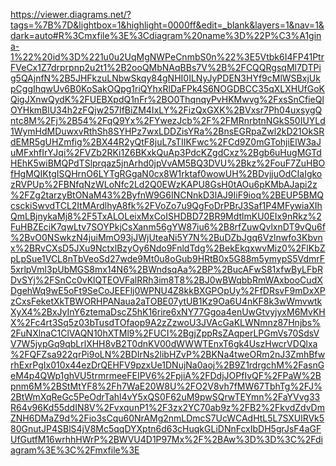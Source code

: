 https://viewer.diagrams.net/?tags=%7B%7D&lightbox=1&highlight=0000ff&edit=_blank&layers=1&nav=1&dark=auto#R%3Cmxfile%3E%3Cdiagram%20name%3D%22P%C3%A1gina-1%22%20id%3D%221u0u2UqMgNWPeCnmbS0n%22%3E5Vtbk6I4FP41PtrFVeCx1Z7drprpnp2u2t1%2B2ooQMbNAqBBs7V%2B%2FCQQRgsqMl7DTPig5QAjnfN%2B5JHFkzuLNbwSkqy84gNHI0ILNyJyPDEN3HYf9cMlWSBxjUkpCggIhqwUv6B0KoSakOQpg1riQYhxRlDaFPk4S6NOGDBCC35qXLXHUfGoKQigJXnwQydK%2FUEBXpdQ1nFr%2BO0ThqnqyPvHKMwvg%2FxsSnCfieQlOYHkmBlU34h2zFQjw257IfBiZM4IxLY%2FizQxGXK%2BVxsr7Ph04uxsygQntc8M%2Fj%2B54%2FqQ9Yx%2FYwezJcb%2F%2FMRnrbtnNGkS50IUYLd1WymHdMDuwxvRthSh8SYHPz7wxLDDZisYRa%2BnsEGRpaZwl2kD21OkSRdEMR5gUHZmfig%2BX44R2yQtF8juL7sTIIKFwc%2FCd9Z0mGTohjiElW3aJuMFxhfIrYJqi%2FVZb2RKi1Z6BKxkQuAp3PdcKZgdCxz%2Bgb6uHugMGTdHEhK5wiBMQPdTSlprqaz5jnArhd0jpVvAM5BQ3DVU%2Bkz%2FouF7ZuHBOfHgMQIKtgISQHrnO6LYTgRGgaN0cx8W1rktaf0wowUH%2BDvjjuOdCIaIgkozRVPUp%2FBNfqNzWLoNfc2Ld2Q0EWzKAPU8GsH0tAOu6pKMbAJapi2z%2FZg2tarzyBtONaM43%2ByfnW9G6INCNnkD3lAJ9IiF9ioq%2BEUP5BMQcsckiSwvdTCL2ItMArdlhyA8fk%2FVoZo7u9QgFoDrPBrJ3Saf1P4MFywiaXIhQmLBjnykaMj8%2F5TxALOLeixMxCoISHDBD72BR9MdtlmKU0EIx9nRkz%2FuHBZEciK7qwLtv7SOYPkjCsXanm56gYW87iu6%2B8rfZuwQvlxnDT9vQu6f%2BvO0NSwkzN4juiMmO93jJWjUteaNi5Y7N%2BuDZbJgq6Vzlnwfo3Kbvnx%2BRvCXsD5JXu9NctxlBzyOy6Ndo9FnldTdg%2BekEkqxwvMiz0%2FlKbZpLpSue1VCL8nTbVeoSd27wde9Mt0u8oGub9HRtB0x5G88m5ymypS5VdmrF5xrlpVml3pUbMGS8mx14N6%2BWndsqAa%2BP%2BucAFwS81xfwByLFbRDvSYj%2FSnCc0vKlQTEOVFalRRh3im8T8%2BJ0wBWqbbRmWAxbooCudXDgehWq9wE5oFt9SeCoJEEFlj0WPNU4Z8kkBXGPOpUy%2FfDRsvF9mDxXPzCxsFeketXkTBWORHPANaua2aTOBE07ytUB1Kz9Oa6U4nKF8k3wWmvwtkXyX4%2BxJyInY6ztemaDscZ5hK16rire6xNY77Ggoa4enUwGtvyjyxM6MvKHX%2Fc4rt3Sq5z03bTusdTOfaop9A2zZzwoU3JVAcGaKLWNmnz87Hnjbs%2FuNXlnaC1ClVAQN10hXTMl9%2FUCI%2BgjZppRsZAqperLPGmVs70SdsVV7W5jypGq9qbLrlXHH8vB2T0dnKV00dWWWTEnxT6gk4UszHwcrVDQlxa%2FQFZsa922qrPi9oLN%2BDIrNs2libHZvP%2BKNa4tweORm2nJ3ZmhBfwrhExrPgIx010x44ezDrQEHFV9pzxUe1DNujNa0aoj%2B9Z1rdrgchM%2FasnGeM4p4QWp1ghVU5trmrmeeFEIPV6%2FpjiA%2FDdjJOPfIvQF%2FPaW%2Bpnm6M%2BStMtYF8%2Fh7WaE20W8U%2FO2V8vh7fMW67TbhTg%2FJ%2BtWmXqReGc5PeOdrTahl4vY5xQS0F62uM9pwSQrwTEYmn%2FaYVvg33R64v96Kd55ddIN8V%2FvxqunP1%2F3zx2YC70ab9z%2FB2%2FkvdZdvDmZNH6DMaZ9d%2Fio3sCqu60NrAMg2nmLDmcS7UcWCAdHtL5L7SXUlRVk580GnutJP4SBlS4jV8Mc5qqDYXptn6d63cHuqkGLiDNnFcxIbDH5grJsF4aGFUfGutfM16wrhhHWrP%2BWVU4D1P97Mx%2F%2BAw%3D%3D%3C%2Fdiagram%3E%3C%2Fmxfile%3E
